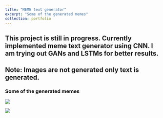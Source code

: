 ```yaml
---
title: "MEME text generator"
excerpt: "Some of the generated memes"
collection: portfolio
---
```


## This project is still in progress. Currently implemented meme text generator using CNN. I am trying out GANs and LSTMs for better results.

## Note: Images are not generated only text is generated. 

### Some of the generated memes 

![](/blob/master/images/sponge_bob.png)

![](/blob/master/images/tom_output.png) 



